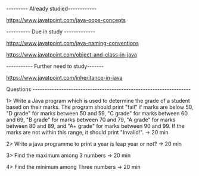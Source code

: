 
--------- Already studied------------

https://www.javatpoint.com/java-oops-concepts

---------- Due in study -------------

https://www.javatpoint.com/java-naming-conventions

https://www.javatpoint.com/object-and-class-in-java


----------- Further need to study-------

https://www.javatpoint.com/inheritance-in-java

Questions ------------------------------------------------------------------

1> Write a Java program which is used to determine the grade of a student based on their marks. The program should print "fail" if marks are below 50, "D grade" for marks between 50 and 59, "C grade" for marks between 60 and 69, "B grade" for marks between 70 and 79, "A grade" for marks between 80 and 89, and "A+ grade" for marks between 90 and 99. If the marks are not within this range, it should print "Invalid!". -> 20 min

2> Write a java programme to print a year is leap year or not? -> 20 min

3> Find the maximum among 3 numbers -> 20 min

4> Find the minimum among Three numbers -> 20 min

